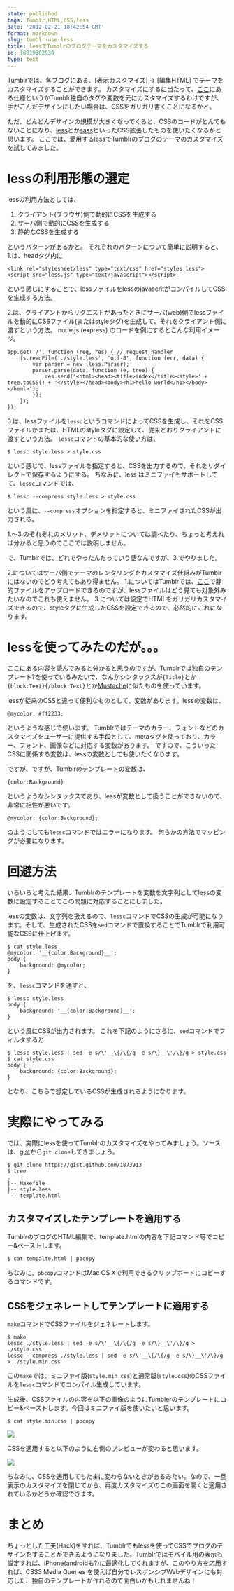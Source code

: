 ```yaml
---
state: published
tags: Tumblr,HTML,CSS,less
date: '2012-02-21 18:42:54 GMT'
format: markdown
slug: tumblr-use-less
title: lessでTumblrのブログテーマをカスタマイズする
id: 18019302930
type: text
---
```

Tumblrでは、各ブログにある、[表示カスタマイズ] → [編集HTML] でテーマをカスタマイズすることができます。
カスタマイズにするに当たって、[ここ][customize]にある仕様というかTumblr独自のタグや変数を元にカスタマイズするわけですが、手がこんだデザインにしたい場合は、CSSをガリガリ書くことになるかと。

ただ、どんどんデザインの規模が大きくなってくると、CSSのコードがとんでもないことになり、[less][less]とか[sass][sass]といったCSS拡張したものを使いたくなるかと思います。
ここでは、愛用するlessでTumblrのブログのテーマのカスタマイズを試してみました。

# lessの利用形態の選定
lessの利用方法としては、

1. クライアント(ブラウザ)側で動的にCSSを生成する
2. サーバ側で動的にCSSを生成する
3. 静的なCSSを生成する

というパターンがあるかと。
それぞれのパターンについて簡単に説明すると、
1.は、headタグ内に

    <link rel="stylesheet/less" type="text/css" href="styles.less">
    <script src="less.js" type="text/javascript"></script>

という感じにすることで、lessファイルをlessのjavascritがコンパイルしてCSSを生成する方法。

2.は、クライアントからリクエストがあったときにサーバ(web)側でlessファイルを動的にCSSファイル(またはstyleタグ)を生成して、それをクライアント側に渡すという方法。
node.js (express) のコードを例にするとこんな利用イメージ。

    app.get('/', function (req, res) { // request handler
        fs.readFile('./style.less', 'utf-8', function (err, data) {
            var parser = new (less.Parser);
            parser.parse(data, function (e, tree) {
                res.send('<html><head><title>index</title><style>' + tree.toCSS() + '</style></head><body><h1>hello world</h1></body></heml>');
            });
        });
    });

3.は、lessファイルを`lessc`というコマンドによってCSSを生成し、それをCSSファイルかまたは、HTMLのstyleタグに設定して、従来どおりクライアントに渡すという方法。
`lessc`コマンドの基本的な使い方は、

    $ lessc style.less > style.css

という感じで、lessファイルを指定すると、CSSを出力するので、それをリダイレクトで保存するようにする。
ちなみに、less はミニファイもサポートしてて、`lessc`コマンドでは、

    $ lessc --compress style.less > style.css

という風に、`--compress`オプションを指定すると、ミニファイされたCSSが出力される。

1.〜3.のぞれぞれのメリット、デメリットについては調べたり、ちょっと考えれば分かると思うのでここでは説明しません。

で、Tumblrでは、どれでやったんだっていう話なんですが、3.でやりました。

2.についてはサーバ側でテーマのレンタリングをカスタマイズ仕組みがTumblrにはないのでどう考えてもあり得ません。
1.についてはTumblrでは、[ここ][upload]で静的ファイルをアップロードできるのですが、lessファイルはどう見ても対象外みたいなのでこれも使えません。
3.については設定でHTMLをガリガリカスタマイズできるので、styleタグに生成したCSSを設定できるので、必然的にこれになります。

# lessを使ってみたのだが。。。
[ここ][customize]にある内容を読んでみると分かると思うのですが、Tumblrでは独自のテンプレート?を使っているみたいで、なんかシンタックスが`{Title}`とか`{block:Text}{/block:Text}`とか[Mustache][Mustache]に似たものを使っています。

lessが従来のCSSと違って便利なものとして、変数があります。lessの変数は、

    @mycolor: #ff2233;

というような感じで使います。
Tumblrではテーマのカラー、フォントなどのカスタマイズをユーザーに提供する手段として、metaタグを使っており、カラー、フォント、画像などに対応する変数があります。
ですので、こういったCSSに関係する変数は、lessの変数としても使いたくなります。

ですが、ですが、Tumblrのテンプレートの変数は、

    {color:Background}

というようなシンタックスであり、lessが変数として扱うことができないので、非常に相性が悪いです。

    @mycolor: {color:Background};

のようにしても`lessc`コマンドではエラーになります。
何らかの方法でマッピングが必要になります。

# 回避方法
いろいろと考えた結果、Tumblrのテンプレートを変数を文字列としてlessの変数に設定することでこの問題に対応することにしました。

lessの変数は、文字列を扱えるので、`lessc`コマンドでCSSの生成が可能になります。そして、生成されたCSSを`sed`コマンドで置換することでTumblrで利用可能なCSSに仕上げます。

    $ cat style.less
    @mycolor: '__{color:Background}__';
    body {
        background: @mycolor;
    }

を、`lessc`コマンドを通すと、

    $ lessc style.less
    body {
        background: '__{color:Background}__';
    }

という風にCSSが出力されます。
これを下記のようにさらに、`sed`コマンドでフィルタすると

    $ lessc style.less | sed -e s/\'__\{/\{/g -e s/\}__\'/\}/g > style.css
    $ cat style.css
    body {
        background: {color:Background};
    }

となり、こちらで想定しているCSSが生成されるようになります。
    
# 実際にやってみる
では、実際にlessを使ってTumblrのカスタマイズをやってみましょう。ソースは、[gist][gist]から`git clone`してきましょう。

    $ git clone https://gist.github.com/1873913
    $ tree
    .
    |-- Makefile
    |-- style.less
    `-- template.html

## カスタマイズしたテンプレートを適用する
TumblrのブログのHTML編集で、template.htmlの内容を下記コマンド等でコピー&ペーストします。

    $ cat tempalte.html | pbcopy

ちなみに、`pbcopy`コマンドはMac OS Xで利用できるクリップボードにコピーするコマンドです。

## CSSをジェネレートしてテンプレートに適用する
`make`コマンドでCSSファイルをジェネレートします。

    $ make
    lessc ./style.less | sed -e s/\'__\{/\{/g -e s/\}__\'/\}/g > ./style.css
    lessc --compress ./style.less | sed -e s/\'__\{/\{/g -e s/\}__\'/\}/g > ./style.min.css

この`make`では、ミニファイ版(`style.min.css`)と通常版(`style.css`)のCSSファイルを`lessc`コマンドでコンパイル生成しています。

生成後、CSSファイルの内容を以下の画像のようにTumblerのテンプレートにコピー&ペーストします。今回はミニファイ版を使いたいと思います。

    $ cat style.min.css | pbcopy 

![][set_css]

CSSを適用すると以下のように右側のプレビューが変わると思います。

![][apply_css]

ちなみに、CSSを適用してもたまに変わらないときがあるみたい。なので、一旦表示のカスタマイズを閉じてから、再度カスタマイズのこの画面を開くと適用されているかどうか確認できます。

# まとめ
ちょっとした工夫(Hack)をすれば、Tumblrでもlessを使ってCSSでブログのデザインをすることができるようになりました。Tumblrではモバイル用の表示も設定すれば、iPhone(androidも?)に最適化してくれますが、このやり方を応用すれば、CSS3 Media Queries を使えば自分でレスポンシブWebデザインにも対応した、独自のテンプレートが作れるので面白いかもしれませんね！


[customize]: http://www.tumblr.com/docs/ja/custom_themes+
[less]: http://lesscss.org/
[sass]: http://sass-lang.com/
[Mustache]: http://mustache.github.com/
[upload]: http://www.tumblr.com/themes/upload_static_file
[gist]: https://gist.github.com/1873913
[set_css]: http://kazupon.github.com/images/20120222_set_css.png
[apply_css]: http://kazupon.github.com/images/20120222_apply_css.png
